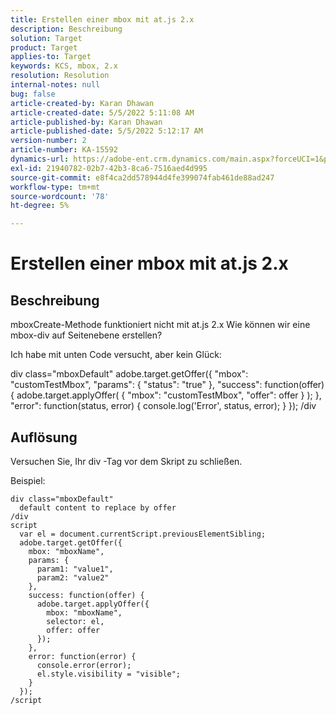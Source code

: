 ```yaml
---
title: Erstellen einer mbox mit at.js 2.x
description: Beschreibung
solution: Target
product: Target
applies-to: Target
keywords: KCS, mbox, 2.x
resolution: Resolution
internal-notes: null
bug: false
article-created-by: Karan Dhawan
article-created-date: 5/5/2022 5:11:08 AM
article-published-by: Karan Dhawan
article-published-date: 5/5/2022 5:12:17 AM
version-number: 2
article-number: KA-15592
dynamics-url: https://adobe-ent.crm.dynamics.com/main.aspx?forceUCI=1&pagetype=entityrecord&etn=knowledgearticle&id=040218c2-31cc-ec11-a7b5-6045bd00db25
exl-id: 21940782-02b7-42b3-8ca6-7516aed4d995
source-git-commit: e8f4ca2dd578944d4fe399074fab461de88ad247
workflow-type: tm+mt
source-wordcount: '78'
ht-degree: 5%

---
```


# Erstellen einer mbox mit at.js 2.x

## Beschreibung


mboxCreate-Methode funktioniert nicht mit at.js 2.x Wie können wir eine mbox-div auf Seitenebene erstellen?

Ich habe mit unten Code versucht, aber kein Glück:



div class=&quot;mboxDefault&quot; adobe.target.getOffer({ &quot;mbox&quot;: &quot;customTestMbox&quot;, &quot;params&quot;: { &quot;status&quot;: &quot;true&quot; }, &quot;success&quot;: function(offer) { adobe.target.applyOffer( { &quot;mbox&quot;: &quot;customTestMbox&quot;, &quot;offer&quot;: offer } ); }, &quot;error&quot;: function(status, error) { console.log(&#39;Error&#39;, status, error); } }); /div


## Auflösung


Versuchen Sie, Ihr div -Tag vor dem Skript zu schließen.

Beispiel:


```
div class="mboxDefault" 
  default content to replace by offer 
/div 
script 
  var el = document.currentScript.previousElementSibling;
  adobe.target.getOffer({
    mbox: "mboxName",
    params: {
      param1: "value1",
      param2: "value2"
    },
    success: function(offer) {
      adobe.target.applyOffer({
        mbox: "mboxName",
        selector: el,
        offer: offer
      });
    },
    error: function(error) {
      console.error(error);
      el.style.visibility = "visible";
    }
  });
/script
```
